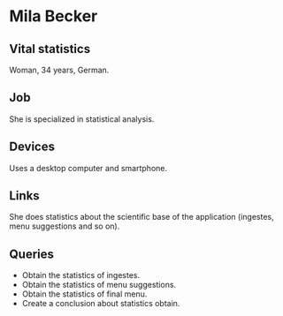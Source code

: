 # Mila Becker

## Vital statistics

Woman, 34 years, German.

## Job

She is specialized in statistical analysis.

## Devices

Uses a desktop computer and smartphone.

## Links

She does statistics about the scientific base of the application (ingestes, menu suggestions and so on).


## Queries

* Obtain the statistics of ingestes.
* Obtain the statistics of menu suggestions.
* Obtain the statistics of final menu.
* Create a conclusion about statistics obtain.
